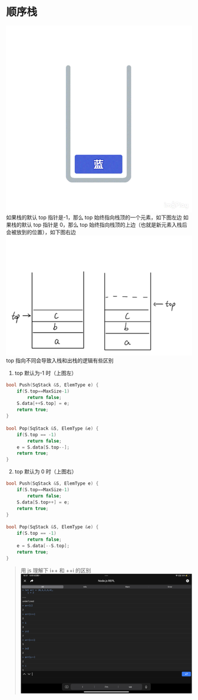 # 顺序栈
![IMG_0234](https://raw.githubusercontent.com/Tippye/PicCloud/master/uPic/2022/10/10/IMG_0234.GIF)
如果栈的默认 top 指针是-1，那么 top 始终指向栈顶的一个元素，如下图左边
如果栈的默认 top 指针是 0，那么 top 始终指向栈顶的上边（也就是新元素入栈后会被放到的位置），如下图右边
![IMG_0235](https://raw.githubusercontent.com/Tippye/PicCloud/master/uPic/2022/10/10/IMG_0235.PNG)
top 指向不同会导致入栈和出栈的逻辑有些区别
1. top 默认为-1 时（上图左）
```c++
bool Push(SqStack &S, ElemType e) {
    if(S.top==MaxSize-1)
        return false;
    S.data[++S.top] = e;
    return true;
}

bool Pop(SqStack &S, ElemType &e) {
    if(S.top == -1)
        return false;
    e = S.data[S.top--];
    return true;
}
```
2. top 默认为 0 时（上图右）
```c++
bool Push(SqStack &S, ElemType e) {
    if(S.top==MaxSize-1)
        return false;
    S.data[S.top++] = e;
    return true;
}

bool Pop(SqStack &S, ElemType &e) {
    if(S.top == -1)
        return false;
    e = S.data[--S.top];
    return true;
}
```
> 用 js 理解下 i++ 和 ++i 的区别
> ![IMG_0236](https://raw.githubusercontent.com/Tippye/PicCloud/master/uPic/2022/10/10/IMG_0236.PNG)